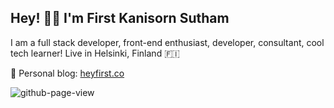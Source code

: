 ## Hey! 👋🏻 I'm First Kanisorn Sutham

I am a full stack developer, front-end enthusiast, developer, consultant, cool tech learner! Live in Helsinki, Finland 🇫🇮

🌱 Personal blog: [heyfirst.co](https://heyfirst.co)

![github-page-view](https://api.heyfirst.co/github-view-counter/profile)
